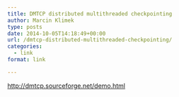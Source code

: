 ```yaml
---
title: DMTCP distributed multithreaded checkpointing
author: Marcin Klimek
type: posts
date: 2014-10-05T14:18:49+00:00
url: /dmtcp-distributed-multithreaded-checkpointing/
categories:
  - link
format: link

---
```

</p> 



<p dir="ltr">
  <a href="http://dmtcp.sourceforge.net/demo.html"><a href="http://dmtcp.sourceforge.net/demo.html" >http://dmtcp.sourceforge.net/demo.html</a></a>
</p>



<p dir="ltr">